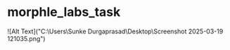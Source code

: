 # morphle_labs_task
![Alt Text]("C:\Users\Sunke Durgaprasad\Desktop\Screenshot 2025-03-19 121035.png")
